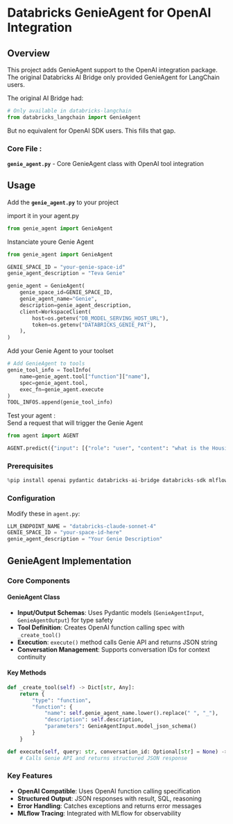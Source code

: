 # Databricks GenieAgent for OpenAI Integration

## Overview

This project adds GenieAgent support to the OpenAI integration package.  
The original Databricks AI Bridge only provided GenieAgent for LangChain users.

The original AI Bridge had:
```python
# Only available in databricks-langchain
from databricks_langchain import GenieAgent
```

But no equivalent for OpenAI SDK users. This fills that gap.

### Core File :

**`genie_agent.py`** - Core GenieAgent class with OpenAI tool integration

## Usage


Add the **`genie_agent.py`** to your project 

import it in your agent.py

```python
from genie_agent import GenieAgent
```

Instanciate youre Genie Agent

```python
from genie_agent import GenieAgent

GENIE_SPACE_ID = "your-genie-space-id"
genie_agent_description = "Teva Genie"

genie_agent = GenieAgent(
    genie_space_id=GENIE_SPACE_ID,
    genie_agent_name="Genie",
    description=genie_agent_description,
    client=WorkspaceClient(
        host=os.getenv("DB_MODEL_SERVING_HOST_URL"),
        token=os.getenv("DATABRICKS_GENIE_PAT"),
    ),
)
```

Add your Genie Agent to your toolset

```python
# Add GenieAgent to tools
genie_tool_info = ToolInfo(
    name=genie_agent.tool["function"]["name"],
    spec=genie_agent.tool,
    exec_fn=genie_agent.execute
)
TOOL_INFOS.append(genie_tool_info)
```

Test your agent :  
Send a request that will trigger the Genie Agent

```python
from agent import AGENT

AGENT.predict({"input": [{"role": "user", "content": "what is the Housing dataset about"}]})
```

### Prerequisites

```python
%pip install openai pydantic databricks-ai-bridge databricks-sdk mlflow
```

### Configuration

Modify these in `agent.py`:
```python
LLM_ENDPOINT_NAME = "databricks-claude-sonnet-4"
GENIE_SPACE_ID = "your-space-id-here"
genie_agent_description = "Your Genie Description"
```


## GenieAgent Implementation

### Core Components

#### GenieAgent Class
- **Input/Output Schemas**: Uses Pydantic models (`GenieAgentInput`, `GenieAgentOutput`) for type safety
- **Tool Definition**: Creates OpenAI function calling spec with `_create_tool()`
- **Execution**: `execute()` method calls Genie API and returns JSON string
- **Conversation Management**: Supports conversation IDs for context continuity

#### Key Methods

```python
def _create_tool(self) -> Dict[str, Any]:
    return {
        "type": "function",
        "function": {
            "name": self.genie_agent_name.lower().replace(" ", "_"),
            "description": self.description,
            "parameters": GenieAgentInput.model_json_schema()
        }
    }

def execute(self, query: str, conversation_id: Optional[str] = None) -> str:
    # Calls Genie API and returns structured JSON response
```

### Key Features

- **OpenAI Compatible**: Uses OpenAI function calling specification
- **Structured Output**: JSON responses with result, SQL, reasoning
- **Error Handling**: Catches exceptions and returns error messages
- **MLflow Tracing**: Integrated with MLflow for observability

